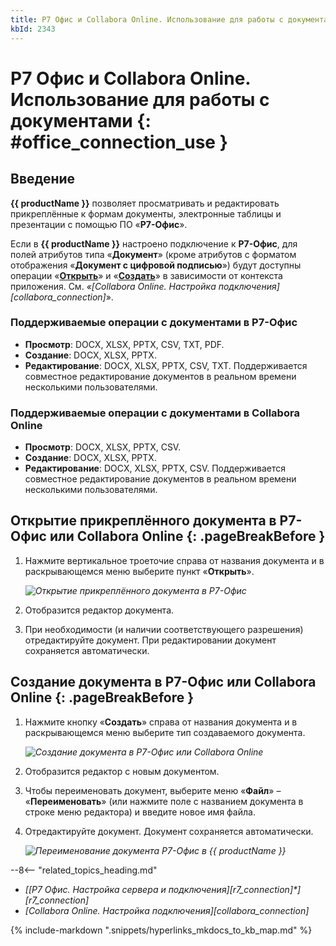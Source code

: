 ```yaml
---
title: Р7 Офис и Collabora Online. Использование для работы с документами
kbId: 2343
---
```


# Р7 Офис и Collabora Online. Использование для работы с документами {: #office_connection_use }

## Введение

**{{ productName }}** позволяет просматривать и редактировать прикреплённые к формам документы, электронные таблицы и презентации с помощью ПО «**Р7-Офис**».

Если в **{{ productName }}** настроено подключение к **Р7-Офис**, для полей атрибутов типа «**Документ**» (кроме атрибутов с форматом отображения «**Документ с цифровой подписью**») будут доступны операции «**[Открыть](#открытие-прикреплённого-документа-в-р7-офис-или-collabora-online)**» и «**[Создать](#создание-документа-в-р7-офис-или-collabora-online)**» в зависимости от контекста приложения. См. *«[Collabora Online. Настройка подключения][collabora_connection]*».

### Поддерживаемые операции с документами в Р7-Офис

- **Просмотр**: DOCX, XLSX, PPTX, CSV, TXT, PDF.
- **Создание**: DOCX, XLSX, PPTX.
- **Редактирование**: DOCX, XLSX, PPTX, CSV, TXT. Поддерживается совместное редактирование документов в реальном времени несколькими пользователями.

### Поддерживаемые операции с документами в Collabora Online

- **Просмотр**: DOCX, XLSX, PPTX, CSV.
- **Создание**: DOCX, XLSX, PPTX.
- **Редактирование**: DOCX, XLSX, PPTX, CSV. Поддерживается совместное редактирование документов в реальном времени несколькими пользователями.

## Открытие прикреплённого документа в Р7-Офис или Collabora Online {: .pageBreakBefore }

1. Нажмите вертикальное троеточие справа от названия документа и в раскрывающемся меню выберите пункт «**Открыть**».

    _![Открытие прикреплённого документа в Р7-Офис](https://kb.comindware.ru/assets/Pasted%20image%2020230420154349.png)_

2. Отобразится редактор документа.
3. При необходимости (и наличии соответствующего разрешения) отредактируйте документ. При редактировании документ сохраняется автоматически.

## Создание документа в Р7-Офис или Collabora Online {: .pageBreakBefore }

1. Нажмите кнопку «**Создать**» справа от названия документа и в раскрывающемся меню выберите тип создаваемого документа.

    _![Создание документа в Р7-Офис или Collabora Online](https://kb.comindware.ru/assets/Pasted%20image%2020230420160901.png)_

2. Отобразится редактор с новым документом.
3. Чтобы переименовать документ, выберите меню «**Файл**» – «**Переименовать**» (или нажмите поле с названием документа в строке меню редактора) и введите новое имя файла.
4. Отредактируйте документ. Документ сохраняется автоматически.

    _![Переименование документа Р7-Офис в {{ productName }}](https://kb.comindware.ru/assets/Pasted%20image%2020230420172116.png)_

<div class="relatedTopics" markdown="block">

--8<-- "related_topics_heading.md"

- _[[Р7 Офис. Настройка сервера и подключения][r7_connection]*][r7_connection]_
- _[Collabora Online. Настройка подключения][collabora_connection]_

</div>

{% include-markdown ".snippets/hyperlinks_mkdocs_to_kb_map.md" %}

